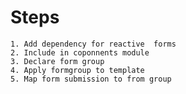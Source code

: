# Steps



`1. Add dependency for reactive  forms`\
`2. Include in coponnents module`\
`3. Declare form group`\
`4. Apply formgroup to template`\
`5. Map form submission to from group`

